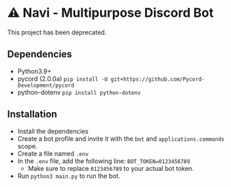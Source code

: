 # ⚠️ Navi - Multipurpose Discord Bot 
This project has been deprecated.

## Dependencies
- Python3.9+
- pycord (2.0.0a) ``pip install -U git+https://github.com/Pycord-Development/pycord``
- python-dotenv ``pip install python-dotenv``

## Installation
- Install the dependencies
- Create a bot profile and invite it with the ``bot`` and ``applications.commands`` scope.
- Create a file named ``.env``
- In the ``.env`` file, add the following line: ``BOT_TOKEN=0123456789``
  - Make sure to replace ``0123456789`` to your actual bot token.
- Run ``python3 main.py`` to run the bot.
